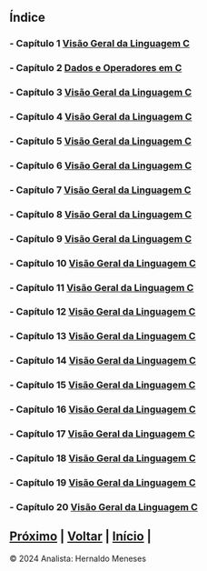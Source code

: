 ## Índice

### - Capítulo 1  [Visão Geral da Linguagem C](https://github.com/HernaldoMeneses/C/blob/main/1-Cap%C3%ADtulo/1.1-into.md)
### - Capítulo 2  [Dados e Operadores em C](https://github.com/HernaldoMeneses/C/blob/main/2-Cap%C3%ADtulo/2.1-Into.md)

### - Capítulo 3  [Visão Geral da Linguagem C](https://github.com/HernaldoMeneses/C/blob/main/1-Cap%C3%ADtulo/1.1-into.md)
### - Capítulo 4  [Visão Geral da Linguagem C](https://github.com/HernaldoMeneses/C/blob/main/1-Cap%C3%ADtulo/1.1-into.md)
### - Capítulo 5  [Visão Geral da Linguagem C](https://github.com/HernaldoMeneses/C/blob/main/1-Cap%C3%ADtulo/1.1-into.md)
### - Capítulo 6  [Visão Geral da Linguagem C](https://github.com/HernaldoMeneses/C/blob/main/1-Cap%C3%ADtulo/1.1-into.md)
### - Capítulo 7  [Visão Geral da Linguagem C](https://github.com/HernaldoMeneses/C/blob/main/1-Cap%C3%ADtulo/1.1-into.md)
### - Capítulo 8  [Visão Geral da Linguagem C](https://github.com/HernaldoMeneses/C/blob/main/1-Cap%C3%ADtulo/1.1-into.md)
### - Capítulo 9  [Visão Geral da Linguagem C](https://github.com/HernaldoMeneses/C/blob/main/1-Cap%C3%ADtulo/1.1-into.md)
### - Capítulo 10 [Visão Geral da Linguagem C](https://github.com/HernaldoMeneses/C/blob/main/1-Cap%C3%ADtulo/1.1-into.md)
### - Capítulo 11 [Visão Geral da Linguagem C](https://github.com/HernaldoMeneses/C/blob/main/1-Cap%C3%ADtulo/1.1-into.md)
### - Capítulo 12 [Visão Geral da Linguagem C](https://github.com/HernaldoMeneses/C/blob/main/1-Cap%C3%ADtulo/1.1-into.md)
### - Capítulo 13 [Visão Geral da Linguagem C](https://github.com/HernaldoMeneses/C/blob/main/1-Cap%C3%ADtulo/1.1-into.md)
### - Capítulo 14 [Visão Geral da Linguagem C](https://github.com/HernaldoMeneses/C/blob/main/1-Cap%C3%ADtulo/1.1-into.md)
### - Capítulo 15 [Visão Geral da Linguagem C](https://github.com/HernaldoMeneses/C/blob/main/1-Cap%C3%ADtulo/1.1-into.md)
### - Capítulo 16 [Visão Geral da Linguagem C](https://github.com/HernaldoMeneses/C/blob/main/1-Cap%C3%ADtulo/1.1-into.md)
### - Capítulo 17 [Visão Geral da Linguagem C](https://github.com/HernaldoMeneses/C/blob/main/1-Cap%C3%ADtulo/1.1-into.md)
### - Capítulo 18 [Visão Geral da Linguagem C](https://github.com/HernaldoMeneses/C/blob/main/1-Cap%C3%ADtulo/1.1-into.md)
### - Capítulo 19 [Visão Geral da Linguagem C](https://github.com/HernaldoMeneses/C/blob/main/1-Cap%C3%ADtulo/1.1-into.md)
### - Capítulo 20 [Visão Geral da Linguagem C](https://github.com/HernaldoMeneses/C/blob/main/1-Cap%C3%ADtulo/1.1-into.md)

[Próximo](https://github.com/HernaldoMeneses/C/blob/main/2-Cap%C3%ADtulo/2.1-Into.md) | [Voltar](https://github.com/HernaldoMeneses/C/blob/main/1-Cap%C3%ADtulo/1.1-Visao-Geral.md) |   [Início](https://github.com/HernaldoMeneses/C/tree/main) |
---

&copy; 2024 Analista: Hernaldo Meneses